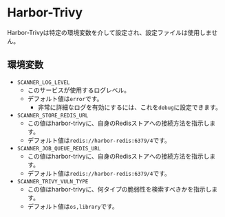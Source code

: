 # Harbor-Trivy

Harbor-Trivyは特定の環境変数を介して設定され、設定ファイルは使用しません。

## 環境変数

* `SCANNER_LOG_LEVEL`
  * このサービスが使用するログレベル。
  * デフォルト値は`error`です。
    * 非常に詳細なログを有効にするには、これを`debug`に設定できます。
* `SCANNER_STORE_REDIS_URL`
  * この値はharbor-trivyに、自身のRedisストアへの接続方法を指示します。
  * デフォルト値は`redis://harbor-redis:6379/4`です。
* `SCANNER_JOB_QUEUE_REDIS_URL`
  * この値はharbor-trivyに、自身のRedisストアへの接続方法を指示します。
  * デフォルト値は`redis://harbor-redis:6379/4`です。
* `SCANNER_TRIVY_VULN_TYPE`
  * この値はharbor-trivyに、何タイプの脆弱性を検索すべきかを指示します。
  * デフォルト値は`os,library`です。